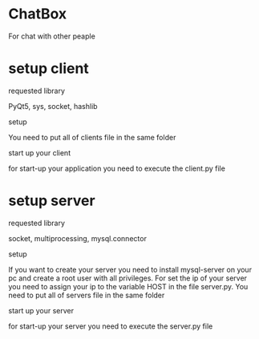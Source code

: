 # ChatBox
For chat with other peaple

# setup client

requested library

PyQt5, sys, socket, hashlib


setup

You need to put all of clients file in the same folder

start up your client

for start-up your application you need to execute the client.py file

# setup server

requested library

socket, multiprocessing, mysql.connector


setup

If you want to create your server you need to install mysql-server on your pc and create a root user with all privileges.
For set the ip of your server you need to assign your ip to the variable HOST in the file server.py.
You need to put all of servers file in the same folder


start up your server

for start-up your server you need to execute the server.py file
